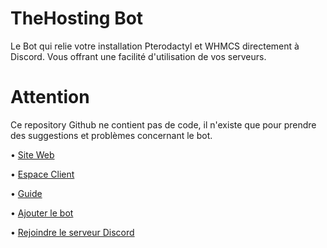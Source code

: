 # TheHosting Bot
Le Bot qui relie votre installation Pterodactyl et WHMCS directement à Discord. Vous offrant une facilité d'utilisation de vos serveurs.

# Attention
Ce repository Github ne contient pas de code, il n'existe que pour prendre des suggestions et problèmes concernant le bot.


• [Site Web](https://thehostingbot.xyz/)

• [Espace Client](https://manager.thehostingbot.xyz/)

• [Guide](https://guide.thehostingbot.xyz/)

• [Ajouter le bot](https://thehostingbot.xyz/inviter)

• [Rejoindre le serveur Discord](https://thehostingbot.xyz/discord)

